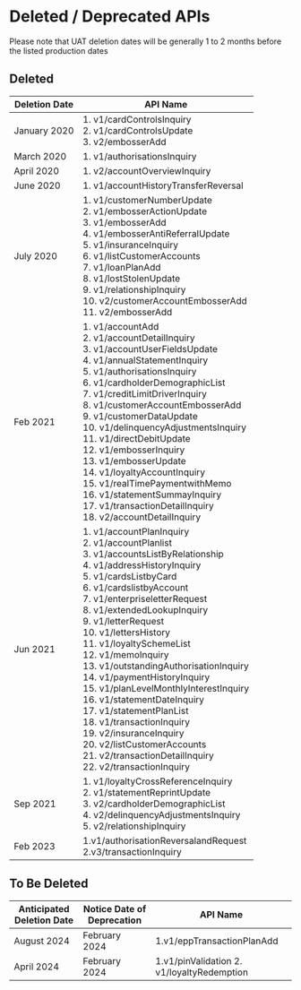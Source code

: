 Deleted / Deprecated APIs
=========================

Please note that UAT deletion dates will be generally 1 to 2 months before the listed production dates

Deleted
-------

| Deletion Date | API Name                                                                                                                                                                                                                                                                                                                                                                                                                                                                                                                                                                                                                                                                                                                                                                      |
|---------------|-------------------------------------------------------------------------------------------------------------------------------------------------------------------------------------------------------------------------------------------------------------------------------------------------------------------------------------------------------------------------------------------------------------------------------------------------------------------------------------------------------------------------------------------------------------------------------------------------------------------------------------------------------------------------------------------------------------------------------------------------------------------------------|
| January 2020  | 1. v1/cardControlsInquiry <br /> 2. v1/cardControlsUpdate <br /> 3. v2/embosserAdd                                                                                                                                                                                                                                                                                                                                                                                                                                                                                                                                                                                                                                                                                            |
| March 2020    | 1. v1/authorisationsInquiry                                                                                                                                                                                                                                                                                                                                                                                                                                                                                                                                                                                                                                                                                                                                                   |
| April 2020    | 1. v2/accountOverviewInquiry                                                                                                                                                                                                                                                                                                                                                                                                                                                                                                                                                                                                                                                                                                                                                  |
| June 2020     | 1. v1/accountHistoryTransferReversal                                                                                                                                                                                                                                                                                                                                                                                                                                                                                                                                                                                                                                                                                                                                          |
| July 2020     | 1. v1/customerNumberUpdate  <br />2.  v1/embosserActionUpdate  <br />3.  v1/embosserAdd  <br />4.  v1/embosserAntiReferralUpdate  <br />5.  v1/insuranceInquiry  <br />6.  v1/listCustomerAccounts  <br />7.  v1/loanPlanAdd  <br />8.  v1/lostStolenUpdate  <br />9.  v1/relationshipInquiry  <br />10. v2/customerAccountEmbosserAdd  <br />11. v2/embosserAdd                                                                                                                                                                                                                                                                                                                                                                                                              |
| Feb 2021      | 1. v1/accountAdd  <br />2.  v1/accountDetailInquiry  <br />3.  v1/accountUserFieldsUpdate  <br />4.  v1/annualStatementInquiry  <br />5.  v1/authorisationsInquiry  <br />6.  v1/cardholderDemographicList  <br />7.  v1/creditLimitDriverInquiry  <br />8.  v1/customerAccountEmbosserAdd  <br />9.  v1/customerDataUpdate  <br />10. v1/delinquencyAdjustmentsInquiry  <br />11. v1/directDebitUpdate  <br />12. v1/embosserInquiry  <br />13. v1/embosserUpdate  <br />14. v1/loyaltyAccountInquiry  <br />15. v1/realTimePaymentwithMemo  <br />16. v1/statementSummayInquiry  <br />17. v1/transactionDetailInquiry  <br />18. v2/accountDetailInquiry                                                                                                                   |
| Jun 2021      | 1. v1/accountPlanInquiry  <br />2.  v1/accountPlanlist  <br />3.  v1/accountsListByRelationship  <br />4.  v1/addressHistoryInquiry  <br />5.  v1/cardsListbyCard  <br />6.  v1/cardslistbyAccount  <br />7.  v1/enterpriseletterRequest  <br />8.  v1/extendedLookupInquiry  <br />9.  v1/letterRequest  <br />10. v1/lettersHistory  <br />11. v1/loyaltySchemeList  <br />12. v1/memoInquiry  <br />13. v1/outstandingAuthorisationInquiry  <br />14. v1/paymentHistoryInquiry  <br />15. v1/planLevelMonthlyInterestInquiry  <br />16. v1/statementDateInquiry  <br />17. v1/statementPlanList  <br />18. v1/transactionInquiry  <br />19. v2/insuranceInquiry  <br />20. v2/listCustomerAccounts  <br />21. v2/transactionDetailInquiry  <br />22. v2/transactionInquiry |
| Sep 2021      | 1. v1/loyaltyCrossReferenceInquiry  <br />2.  v1/statementReprintUpdate  <br />3.  v2/cardholderDemographicList    <br />4.  v2/delinquencyAdjustmentsInquiry  <br />5.  v2/relationshipInquiry                                                                                                                                                                                                                                                                                                                                                                                                                                                                                                                                                                               |
| Feb 2023      | 1.v1/authorisationReversalandRequest <br/> 2.v3/transactionInquiry                                                                                                                                                                                                                                                                                                                                                                                                                                                                                                                                                                                                                                                                                                            |

To Be Deleted
-------------

| Anticipated Deletion Date | Notice Date of Deprecation | API Name                                    |
|---------------------------|----------------------------|---------------------------------------------|
| August 2024               | February 2024              | 1.v1/eppTransactionPlanAdd                  |
| April 2024                | February 2024              | 1.v1/pinValidation 2. v1/loyaltyRedemption  |
